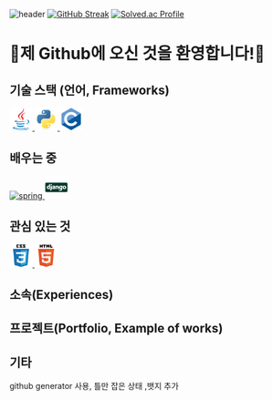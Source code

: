 ![header](https://capsule-render.vercel.app/api?type=waving&color=0054ff&height=250&section=header&text=꿈나무%20강민구&fontSize=70&fontColor=353535&fontAlign=40&fontAlignY=40&desc=Mingu%20Kang%20[k-min9]&descAlign=60)
[![GitHub Streak](http://github-readme-streak-stats.herokuapp.com?user=k-min9&theme=blueberry)](https://git.io/streak-stats)
[![Solved.ac Profile](http://mazassumnida.wtf/api/v2/generate_badge?boj=mingu4969)](https://solved.ac/mingu4969/)
# 👋제 Github에 오신 것을 환영합니다!👋

## 기술 스택 (언어, Frameworks)

<a href="https://www.java.com" target="_blank"> <img src="https://raw.githubusercontent.com/devicons/devicon/master/icons/java/java-original.svg" alt="java" width="40" height="40"/> </a> 
<a href="https://www.python.org" target="_blank"> <img src="https://raw.githubusercontent.com/devicons/devicon/master/icons/python/python-original.svg" alt="python" width="40" height="40"/>
 <a href="https://www.cprogramming.com/" target="_blank"> <img src="https://raw.githubusercontent.com/devicons/devicon/master/icons/c/c-original.svg" alt="c" width="40" height="40"/> </a>

## 배우는 중

<a href="https://spring.io/" target="_blank"> <img src="https://www.vectorlogo.zone/logos/springio/springio-icon.svg" alt="spring" width="40" height="40"/> </a>
<a href="https://www.djangoproject.com/" target="_blank"> <img src="https://raw.githubusercontent.com/devicons/devicon/master/icons/django/django-original.svg" alt="django" width="40" height="40"/> </a> 
## 관심 있는 것

 <a href="https://www.w3schools.com/css/" target="_blank"> <img src="https://raw.githubusercontent.com/devicons/devicon/master/icons/css3/css3-original-wordmark.svg" alt="css3" width="40" height="40"/> </a>
 <a href="https://www.w3.org/html/" target="_blank"> <img src="https://raw.githubusercontent.com/devicons/devicon/master/icons/html5/html5-original-wordmark.svg" alt="html5" width="40" height="40"/> </a>

## 소속(Experiences)

## 프로젝트(Portfolio, Example of works)

## 기타
github generator 사용, 틀만 잡은 상태 ,뱃지 추가  
